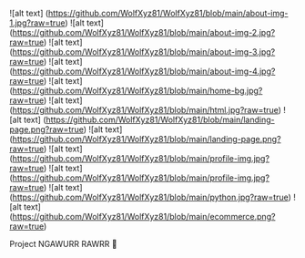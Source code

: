 ![alt text] (https://github.com/WolfXyz81/WolfXyz81/blob/main/about-img-1.jpg?raw=true)
![alt text] (https://github.com/WolfXyz81/WolfXyz81/blob/main/about-img-2.jpg?raw=true)
![alt text] (https://github.com/WolfXyz81/WolfXyz81/blob/main/about-img-3.jpg?raw=true)
![alt text] (https://github.com/WolfXyz81/WolfXyz81/blob/main/about-img-4.jpg?raw=true)
![alt text] (https://github.com/WolfXyz81/WolfXyz81/blob/main/home-bg.jpg?raw=true)
![alt text] (https://github.com/WolfXyz81/WolfXyz81/blob/main/html.jpg?raw=true)
![alt text] (https://github.com/WolfXyz81/WolfXyz81/blob/main/landing-page.png?raw=true)
![alt text] (https://github.com/WolfXyz81/WolfXyz81/blob/main/landing-page.png?raw=true)
![alt text] (https://github.com/WolfXyz81/WolfXyz81/blob/main/profile-img.jpg?raw=true)
![alt text] (https://github.com/WolfXyz81/WolfXyz81/blob/main/profile-img.jpg?raw=true)
![alt text] (https://github.com/WolfXyz81/WolfXyz81/blob/main/python.jpg?raw=true)
![alt text] (https://github.com/WolfXyz81/WolfXyz81/blob/main/ecommerce.png?raw=true)

Project NGAWURR RAWRR 🗿
